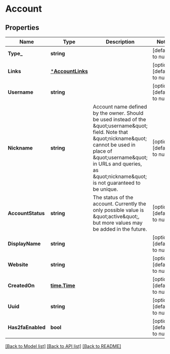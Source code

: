 # Account

## Properties
Name | Type | Description | Notes
------------ | ------------- | ------------- | -------------
**Type_** | **string** |  | [default to null]
**Links** | [***AccountLinks**](account_links.md) |  | [optional] [default to null]
**Username** | **string** |  | [optional] [default to null]
**Nickname** | **string** | Account name defined by the owner. Should be used instead of the \&quot;username\&quot; field. Note that \&quot;nickname\&quot; cannot be used in place of \&quot;username\&quot; in URLs and queries, as \&quot;nickname\&quot; is not guaranteed to be unique. | [optional] [default to null]
**AccountStatus** | **string** | The status of the account. Currently the only possible value is \&quot;active\&quot;, but more values may be added in the future. | [optional] [default to null]
**DisplayName** | **string** |  | [optional] [default to null]
**Website** | **string** |  | [optional] [default to null]
**CreatedOn** | [**time.Time**](time.Time.md) |  | [optional] [default to null]
**Uuid** | **string** |  | [optional] [default to null]
**Has2faEnabled** | **bool** |  | [optional] [default to null]

[[Back to Model list]](../README.md#documentation-for-models) [[Back to API list]](../README.md#documentation-for-api-endpoints) [[Back to README]](../README.md)


